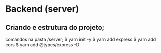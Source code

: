 # Backend (server)

## Criando e estrutura do projeto;
comandos na pasta /server;
    $ yarn init -y
    $ yarn add express
    $ yarn add cors
    $ yarn add @types/express -D

